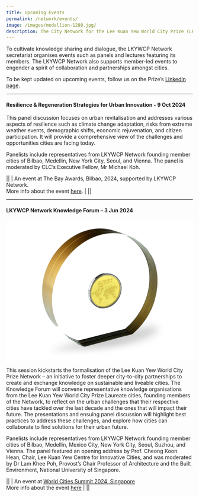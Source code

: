 ```yaml
---
title: Upcoming Events
permalink: /network/events/
image: /images/medallion-1280.jpg/
description: The City Network for the Lee Kuan Yew World City Prize (LKYWCP Network) is a platform for urban leaders and practitioners to connect and engage in creating and exchanging knowledge on building liveable and sustainable cities.
---
```


To cultivate knowledge sharing and dialogue, the LKYWCP Network secretariat organises events such as panels and lectures featuring its members. The LKYWCP Network also supports member-led events to engender a spirit of collaboration and partnerships amongst cities.

To be kept updated on upcoming events, follow us on the Prize’s [LinkedIn page](https://www.linkedin.com/company/worldcityprize/).

---

#### **Resilience & Regeneration Strategies for Urban Innovation - 9 Oct 2024**

This panel discussion focuses on urban revitalisation and addresses various aspects of resilience such as climate change adaptation, risks from extreme weather events, demographic shifts, economic rejuvenation, and citizen participation. It will provide a comprehensive view of the challenges and opportunities cities are facing today.

Panelists include representatives from LKYWCP Network founding member cities of Bilbao, Medellin, New York City, Seoul, and Vienna. The panel is moderated by CLC’s Executive Fellow, Mr Michael Koh.

||
| An event at The Bay Awards, Bilbao, 2024, supported by LKYWCP Network. <br> More info about the event [here](https://thebayawards.com/wrldcty-summit-gala-2024#agenda). |
||

---

#### **LKYWCP Network Knowledge Forum – 3 Jun 2024**

![medallion](/images/medallion-1280.jpg)

This session kickstarts the formalisation of the Lee Kuan Yew World City Prize Network – an initiative to foster deeper city-to-city partnerships to create and exchange knowledge on sustainable and liveable cities. The Knowledge Forum will convene representative knowledge organisations from the Lee Kuan Yew World City Prize Laureate cities, founding members of the Network, to reflect on the urban challenges that their respective cities have tackled over the last decade and the ones that will impact their future. The presentations and ensuing panel discussion will highlight best practices to address these challenges, and explore how cities can collaborate to find solutions for their urban future.

Panelists include representatives from LKYWCP Network founding member cities of Bilbao, Medellin, Mexico City, New York City, Seoul, Suzhou, and Vienna. The panel featured an opening address by Prof. Cheong Koon Hean, Chair, Lee Kuan Yew Centre for Innovative Cities, and was moderated by Dr Lam Khee Poh, Provost’s Chair Professor of Architecture and the Built Environment, National University of Singapore.

||
| An event at [World Cities Summit 2024, Singapore](https://www.worldcitiessummit.com/) <br> More info about the event [here](https://www.clc.gov.sg/research-publications/publications/digital-library/view/launch-of-the-city-network-for-the-lee-kuan-yew-world-city-prize) | 
||
